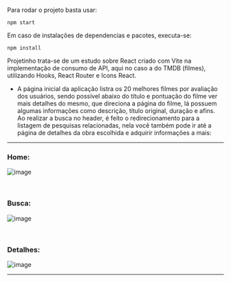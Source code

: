 Para rodar o projeto basta usar: 
```
npm start
```

Em caso de instalações de dependencias e pacotes, executa-se:
```
npm install
```

Projetinho trata-se de um estudo sobre React criado com Vite na implementação de consumo de API, aqui no caso a do TMDB (filmes), utilizando Hooks, React Router e Icons React.

* A página inicial da aplicação listra os 20 melhores filmes por avaliação dos usuários, sendo possível abaixo do título e pontuação do filme ver mais detalhes do mesmo, que direciona a página do filme, lá possuem algumas informações como descrição, título original, duração e afins. Ao realizar a busca no header, é feito o redirecionamento para a listagem de pesquisas relacionadas, nela você também pode ir até a página de detalhes da obra escolhida e adquirir informações a mais:

<hr>

### Home: 
![image](https://user-images.githubusercontent.com/85123013/219233748-9d4aeeb1-e75f-4c0a-98b2-3a6a04dc2f6c.png)


<br/>

### Busca:
![image](https://user-images.githubusercontent.com/85123013/219233957-c59b9196-a51d-449b-aa66-0ce5ca0c06d4.png)

<br/>

### Detalhes:
![image](https://user-images.githubusercontent.com/85123013/219234262-2ecc35c9-003e-4a43-b19d-d4539fa93978.png)

<hr>

